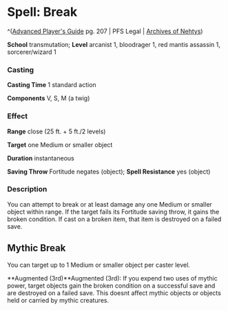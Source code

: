 # Spell: Break

^([Advanced Player's Guide][ss-break] pg. 207 | PFS Legal | [Archives of Nehtys][sn-break])

**School** transmutation; **Level** arcanist 1, bloodrager 1, red mantis assassin 1, sorcerer/wizard 1

### Casting

**Casting Time** 1 standard action

**Components** V, S, M (a twig)

### Effect

**Range** close (25 ft. + 5 ft./2 levels)

**Target** one Medium or smaller object

**Duration** instantaneous

**Saving Throw** Fortitude negates (object); **Spell Resistance** yes (object)

### Description

You can attempt to break or at least damage any one Medium or smaller object within range. If the target fails its Fortitude saving throw, it gains the broken condition. If cast on a broken item, that item is destroyed on a failed save.

## Mythic Break

You can target up to 1 Medium or smaller object per caster level.

**Augmented (3rd)**Augmented (3rd): If you expend two uses of mythic power, target objects gain the broken condition on a successful save and are destroyed on a failed save. This doesnt affect mythic objects or objects held or carried by mythic creatures.

[ss-break]: http://paizo.com/pathfinderRPG/v57
[sn-break]: http://www.archivesofnethys.com/SpellDisplay.aspx?ItemName=Break